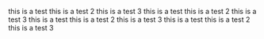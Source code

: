 this is a test
this is a test 2 
this is a test 3
this is a test
this is a test 2 
this is a test 3
this is a test
this is a test 2 
this is a test 3
this is a test
this is a test 2 
this is a test 3